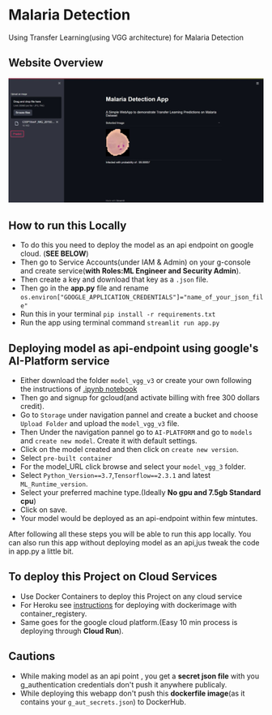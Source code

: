 # Malaria Detection
Using Transfer Learning(using VGG architecture) for Malaria Detection

## Website Overview
![img](https://github.com/RheagalFire/Malaria_Detection/blob/master/Results/Infected.JPG)

## How to run this Locally
- To do this you need to deploy the model as an api endpoint on google cloud. (**SEE BELOW**)
- Then go to Service Accounts(under IAM & Admin) on your g-console and create service(**with Roles:ML Engineer and Security Admin**).
- Then create a key and download that key as a `.json` file.
- Then go in the **app.py** file and rename `os.environ["GOOGLE_APPLICATION_CREDENTIALS"]="name_of_your_json_file"`
- Run this in your terminal `pip install -r requirements.txt`
- Run the app using terminal command `streamlit run app.py`

## Deploying model as api-endpoint using google's AI-Platform service
- Either download the folder `model_vgg_v3` or create your own following the instructions of [.ipynb notebook](https://github.com/RheagalFire/Malaria_Detection/blob/master/Malaria_Detection.ipynb)
- Then go and signup for gcloud(and activate billing with free 300 dollars credit).
- Go to `Storage` under navigation pannel and create a bucket and choose `Upload Folder` and upload the `model_vgg_v3` file.
- Then Under the navigation pannel go to `AI-PLATFORM` and go to `models` and `create new model`. Create it with default settings.
- Click on the model created and then click on `create new version`.
- Select `pre-built container`
- For the model_URL click browse and select your `model_vgg_3` folder.
- Select `Python_Version==3.7`,`Tensorflow==2.3.1` and latest `ML_Runtime_version`.
- Select your preferred machine type.(Ideally **No gpu and 7.5gb Standard cpu**)
- Click on save. 
- Your model would be deployed as an api-endpoint within few mintutes.

After following all these steps you will be able to run this app locally. You can also run this app without deploying model as an api,jus tweak the code in app.py a little bit.

## To deploy this Project on Cloud Services
- Use Docker Containers to deploy this Project on any cloud service 
- For Heroku see [instructions](https://devcenter.heroku.com/categories/deploying-with-docker) for deploying with dockerimage with container_registery.
- Same goes for the google cloud platform.(Easy 10 min process is deploying through **Cloud Run**).

## Cautions
- While making model as an api point , you get a **secret json file** with you g_authentication credentials don't push it anywhere publicaly.
- While deploying this webapp don't push this **dockerfile image**(as it contains your `g_aut_secrets.json`) to DockerHub. 
